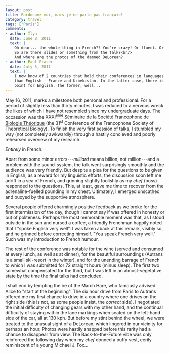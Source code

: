```yaml
---
layout: post
title: Pardonnez moi, mais je ne parle pas français!
category: travel
tags: ['Paris']
comments:
- author: Ilya
  date: June 8, 2011
  text: |
    Oh dear... the whole thing in French?! You're crazy! Or fluent. Or both.
    So are there slides or something from the talk?<br/>
    And where are the photos of the damned DeLorean?
- author: Paul Fraser
  date: July 5, 2011
  text: |
    I now know of 2 countries that hold their conferences in languages other
    than English - France and Uzbekistan. In the latter case, there is no real
    point for English. The former, well...
---
```


May 16, 2011, marks a milestone both personal and professional.
For a period of slightly less than thirty minutes, I was reduced to a nervous
wreck the likes of which I have not resembled since my undergraduate days.
The occassion was the [XXXI<sup>ème</sup> Séminaire de la Société Francophone
de Biologie Théorique](http://sfbt-2011.imag.fr/) (the 31<sup>st</sup>
Conference of the Francophone Society of Theoretical Biology).
To finish the very first session of talks, I stumbled my way (not completely
awkwardly) through a hastily concieved and poorly rehearsed overview of my
research.

*Entirely* in French.

Apart from some minor errors---*milliard* means billion, not million---and a
problem with the sound-system, the talk went surprisingly smoothly and the
audience was very friendly.
But despite a plea for the questions to be given in English, as a reward for
my linguistic efforts, the discussion soon left me adrift in a sea of French,
and grinning slightly foolishly as my *chef* (boss) responded to the
questions.
This, at least, gave me time to recover from the adrenaline-fuelled pounding
in my chest.
Ultimately, I emerged unscathed and buoyed by the supportive atmosphere.

Several people offered charmingly positive feedback as we broke for the first
intermission of the day, though I cannot say if was offered in honesty or out
of politeness.
Perhaps the most memorable moment was that, as I stood outside in the sun and
nursed a coffee, a friendly Frenchman happily noted that I "spoke English very
well".
I was taken aback at this remark, visibly so, and he grinned before correcting
himself.
"You speak French very well."
Such was my introduction to French humour.

The rest of the conference was notable for the wine (served and consumed at
every lunch, as well as at dinner), for the beautiful surroundings (Autrans is
a small ski-resort in the winter), and for the unending barrage of French to
which I was submitted for 72 straight hours (minus sleep).
The first two somewhat compensated for the third, but I was left in an
almost-vegetative state by the time the final talks had concluded.

I shall end by tempting the ire of the March Hare, who famously advised Alice
to "start at the beginning".
The six hour drive from Paris to Autrans offered me my first chance to drive
in a country where one drives on the right side (this is not, as some people
insist, the *correct* side).
I negotiated the initial difficulty of changing gears with my other hand, and
the continual difficulty of staying within the lane markings when seated on
the left-hand side of the car, all at 130 kph.
But before my stint behind the wheel, we were treated to the unusual sight of
a DeLorean, which lingered in our vicinity for perhaps an hour.
Photos were hastily snapped before this rarity had a chance to disappear from
view.
The Back-to-the-Future vibe was only reinforced the following day when my
*chef* donned a puffy vest, eerily reminiscent of a young Michael J. Fox...
